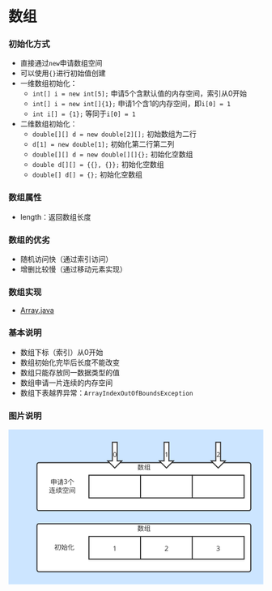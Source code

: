 # 数组

### 初始化方式
* 直接通过`new`申请数组空间
* 可以使用`{}`进行初始值创建
* 一维数组初始化：
    + `int[] i = new int[5];` 申请5个含默认值的内存空间，索引从0开始
    + `int[] i = new int[]{1};` 申请1个含1的内存空间，即`i[0] = 1`
    + `int i[] = {1};` 等同于`i[0] = 1`
* 二维数组初始化：
    + `double[][] d = new double[2][];` 初始数组为二行
    + `d[1] = new double[1];` 初始化第二行第二列
    + `double[][] d = new double[][]{};` 初始化空数组
    + `double d[][] = {{}, {}};` 初始化空数组
    + `double[] d[] = {};` 初始化空数组

### 数组属性
* length：返回数组长度

### 数组的优劣
* 随机访问快（通过索引访问）
* 增删比较慢（通过移动元素实现）

### 数组实现
* [Array.java](./Array.java)

### 基本说明
* 数组下标（索引）从0开始
* 数组初始化完毕后长度不能改变
* 数组只能存放同一数据类型的值
* 数组申请一片连续的内存空间
* 数组下表越界异常：`ArrayIndexOutOfBoundsException`

### 图片说明
![数组](./pic/数组.svg)